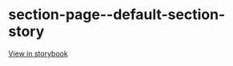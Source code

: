 # section-page--default-section-story

[View in storybook](https://raw.githack.com/Independent-Digital-News-and-Media-Ltd/standard-pwamp-sb/PR-694-sb/index.html?path=/story/section-page--default-section-story)